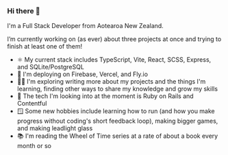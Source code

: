 ### Hi there 👋

I'm a Full Stack Developer from Aotearoa New Zealand. 

I’m currently working on (as ever) about three projects at once and trying to finish at least one of them!

- ⚛️ My current stack includes TypeScript, Vite, React, SCSS, Express, and SQLite/PostgreSQL
- 🐝 I'm deploying on Firebase, Vercel, and Fly.io
- 🧑‍💻 I'm exploring writing more about my projects and the things I'm learning, finding other ways to share my knowledge and grow my skills
- 🐍 The tech I'm looking into at the moment is Ruby on Rails and Contentful
- 🪟 Some new hobbies include learning how to run (and how you make progress without coding's short feedback loop), making bigger games, and making leadlight glass
- 📚 I'm reading the Wheel of Time series at a rate of about a book every month or so

<!-- <p>
  <img alt="React logo" src="https://img.shields.io/badge/-React-45b8d8?style=flat-square&logo=react&logoColor=white" />  
  <img alt="TypeScript logo" src="https://img.shields.io/badge/-TypeScript-007ACC?style=flat-square&logo=typescript&logoColor=white" />
  <img alt="redux logo" src="https://img.shields.io/badge/-Redux-764ABC?style=flat-square&logo=redux&logoColor=white" />
  <img alt="git logo" src="https://img.shields.io/badge/-Git-F05032?style=flat-square&logo=git&logoColor=white" />   
  <img alt="npm logo" src="https://img.shields.io/badge/-NPM-CB3837?style=flat-square&logo=npm&logoColor=white" />  
  <img alt="Nodejs logo" src="https://img.shields.io/badge/-Nodejs-43853d?style=flat-square&logo=Node.js&logoColor=white" />
  <img alt="knex logo" src="https://img.shields.io/badge/knex-orange?style=flat-square" />
  <img alt="sqlite3 logo" src="https://img.shields.io/badge/SQLite3-003B57.svg?style=flat-square&logo=SQLite&logoColor=white" />
  <img alt="express logo" src="https://img.shields.io/badge/Express-000000.svg?style=flat-square&logo=Express&logoColor=white" />
  <img alt="python logo" src="https://img.shields.io/badge/Python-000000.svg?style=flat-square&logo=Python&logoColor=yellow" />
</p> -->




<!-- <img src="https://streak-stats.demolab.com/?user=kelly-keating"> -->
<!-- <img height=200 align="center" src="https://github-readme-stats.vercel.app/api/top-langs?username=kelly-keating&layout=compact&langs_count=8&card_width=320" /> -->

